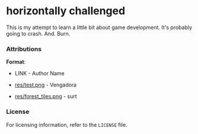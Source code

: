 # horizontally challenged

This is my attempt to learn a little bit about game development. It's probably
going to crash. And. Burn.

### Attributions

**Format**:

* LINK - Author Name

* [res/test.png](http://opengameart.org/content/mad-sun) - Vengadora
* [res/forest_tiles.png](http://opengameart.org/content/forest-tiles) - surt

### License

For licensing information, refer to the `LICENSE` file.

